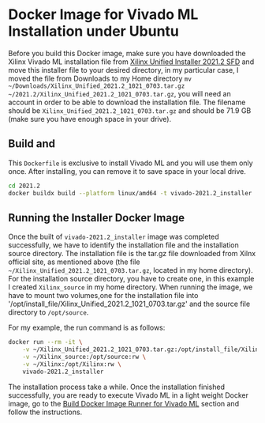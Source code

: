 # Docker Image for Vivado ML Installation under Ubuntu

Before you build this Docker image, make sure you have downloaded the Xilinx Vivado ML installation file 
from [Xilinx Unified Installer 2021.2 SFD](https://www.xilinx.com/member/forms/download/xef.html?filename=Xilinx_Unified_2021.2_1021_0703.tar.gz) 
and move this installer file to your desired directory, in my particular case, I moved the file from Downloads to my Home 
directory `mv ~/Downloads/Xilinx_Unified_2021.2_1021_0703.tar.gz ~/2021.2/Xilinx_Unified_2021.2_1021_0703.tar.gz`, you will 
need an account in order to be able to download the installation file. The filename should be `Xilinx_Unified_2021.2_1021_0703.tar.gz`
and should be 71.9 GB (make sure you have enough space in your drive).

## Build and 

This `Dockerfile` is exclusive to install Vivado ML and you will use them only once. After installing, you can remove it to 
save space in your local drive.

```bash
cd 2021.2
docker buildx build --platform linux/amd64 -t vivado-2021.2_installer . 
```

## Running the  Installer Docker Image

Once the built of `vivado-2021.2_installer` image was completed successfully, we have to identify the installation file and 
the installation source directory. The installation file is the tar.gz file downloaded from Xilnx official site, as mentioned 
above (the file `~/Xilinx_Unified_2021.2_1021_0703.tar.gz`, located in my home directory). For the installation source directory, 
you have to create one, in this example I created `Xilinx_source` in my home directory. When running the image, we have to 
mount two volumes,one for the installation file into '/opt/install_file/Xilinx_Unified_2021.2_1021_0703.tar.gz' and the source 
file directory to `/opt/source`.

For my example, the run command is as follows:
```bash
docker run --rm -it \
    -v ~/Xilinx_Unified_2021.2_1021_0703.tar.gz:/opt/install_file/Xilinx_Unified_2021.2_1021_0703.tar.gz \
    -v ~/Xilinx_source:/opt/source:rw \
    -v ~/Xilinx:/opt/Xilinx:rw \
    vivado-2021.2_installer
```
The installation process take a while. Once the installation finished successfully, you are ready to execute 
Vivado ML in a light weight Docker image, go to the [Build Docker Image Runner for Vivado ML](../README.md) 
section and follow the instructions.
